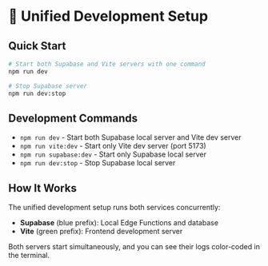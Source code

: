 # 🚀 Unified Development Setup

## Quick Start

```bash
# Start both Supabase and Vite servers with one command
npm run dev

# Stop Supabase server
npm run dev:stop
```

## Development Commands

- `npm run dev` - Start both Supabase local server and Vite dev server
- `npm run vite:dev` - Start only Vite dev server (port 5173)
- `npm run supabase:dev` - Start only Supabase local server
- `npm run dev:stop` - Stop Supabase local server

## How It Works

The unified development setup runs both services concurrently:
- **Supabase** (blue prefix): Local Edge Functions and database
- **Vite** (green prefix): Frontend development server

Both servers start simultaneously, and you can see their logs color-coded in the terminal.
